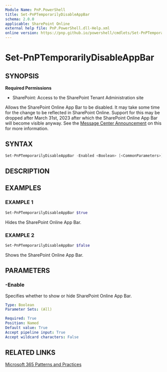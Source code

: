 ```yaml
---
Module Name: PnP.PowerShell
title: Set-PnPTemporarilyDisableAppBar
schema: 2.0.0
applicable: SharePoint Online
external help file: PnP.PowerShell.dll-Help.xml
online version: https://pnp.github.io/powershell/cmdlets/Set-PnPTemporarilyDisableAppBar.html
---
```

 
# Set-PnPTemporarilyDisableAppBar

## SYNOPSIS

**Required Permissions**

* SharePoint: Access to the SharePoint Tenant Administration site

Allows the SharePoint Online App Bar to be disabled. It may take some time for the change to be reflected in SharePoint Online. Support for this may be dropped after March 31st, 2023 after which the SharePoint Online App Bar will become visible anyway. See the [Message Center Announcement](https://admin.microsoft.com/Adminportal/Home#/MessageCenter/:/messages/MC428505) on this for more information.

## SYNTAX

```powershell
Set-PnPTemporarilyDisableAppBar -Enabled <Boolean> [<CommonParameters>]
```

## DESCRIPTION

## EXAMPLES

### EXAMPLE 1
```powershell
Set-PnPTemporarilyDisableAppBar $true
```

Hides the SharePoint Online App Bar. 

### EXAMPLE 2
```powershell
Set-PnPTemporarilyDisableAppBar $false
```

Shows the SharePoint Online App Bar. 

## PARAMETERS

### -Enable
Specifies whether to show or hide SharePoint Online App Bar.

```yaml
Type: Boolean
Parameter Sets: (All)

Required: True
Position: Named
Default value: True
Accept pipeline input: True
Accept wildcard characters: False
```

## RELATED LINKS

[Microsoft 365 Patterns and Practices](https://aka.ms/m365pnp)

